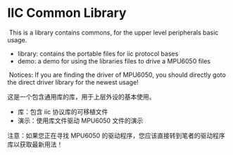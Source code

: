 # IIC Common Library

​	This is a library contains commons, for the upper level peripherals basic usage.

- library: contains the portable files for iic protocol bases
- demo: a demo for using the libraries files to drive a MPU6050 files

​	Notices: If you are finding the driver of MPU6050, you should directly goto the direct driver library for the newest usage!

这是一个包含通用库的库，用于上层外设的基本使用。 

- 库：包含 iic 协议库的可移植文件
- 演示：使用库文件驱动 MPU6050 文件的演示  

注意：如果您正在寻找 MPU6050 的驱动程序，您应该直接转到笔者的驱动程序库以获取最新用法！